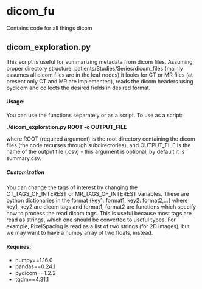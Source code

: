 # dicom_fu
Contains code for all things dicom

## dicom_exploration.py
This script is useful for summarizing metadata from dicom files. Assuming proper directory structure: patients/Studies/Series/dicom_files (mainly assumes all dicom files are in the leaf nodes) it looks for CT or MR files (at present only CT and MR are implemented), reads the dicom headers using pydicom and collects the desired fields in desired format.  
#### Usage: 
You can use the functions separately or as a script. To use as a script: 

**./dicom_exploration.py ROOT -o OUTPUT_FILE**

where ROOT (required argument) is the root directory containing the dicom files (the code recurses through subdirectories), and OUTPUT_FILE is the name of the output file (.csv) - this argument is optional, by default it is summary.csv.

##### Customization
You can change the tags of interest by changing the CT_TAGS_OF_INTEREST or MR_TAGS_OF_INTEREST variables. These are python dictionaries in the format {key1: format1, key2: format2,...} where key1, key2 are dicom tags and format1, format2 are functions which specify how to process the read dicom tags. This is useful because most tags are read as strings, which one should be converted to useful types. For example, PixelSpacing is read as a list of two strings (for 2D images), but we may want to have a numpy array of two floats, instead. 

#### Requires:
  - numpy==1.16.0
  - pandas==0.24.1
  - pydicom==1.2.2
  - tqdm==4.31.1
